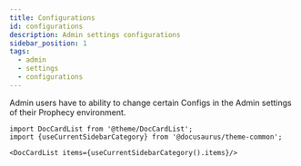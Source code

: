 ```yaml
---
title: Configurations
id: configurations
description: Admin settings configurations
sidebar_position: 1
tags:
  - admin
  - settings
  - configurations
---
```


Admin users have to ability to change certain Configs in the Admin settings of their Prophecy environment.

```mdx-code-block
import DocCardList from '@theme/DocCardList';
import {useCurrentSidebarCategory} from '@docusaurus/theme-common';

<DocCardList items={useCurrentSidebarCategory().items}/>
```
